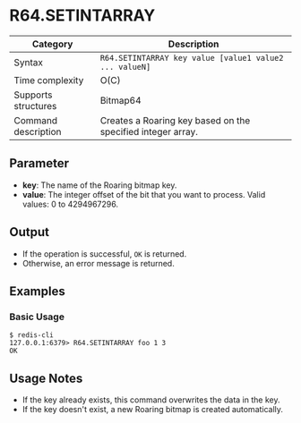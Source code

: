 # R64.SETINTARRAY

| Category            | Description                                                 |
| ------------------- | ----------------------------------------------------------- |
| Syntax              | `R64.SETINTARRAY key value [value1 value2 ... valueN]`      |
| Time complexity     | O(C)                                                        |
| Supports structures | Bitmap64                                                    |
| Command description | Creates a Roaring key based on the specified integer array. |

## Parameter

- **key**: The name of the Roaring bitmap key.
- **value**: The integer offset of the bit that you want to process. Valid values: 0 to 4294967296.

## Output

- If the operation is successful, `OK` is returned.
- Otherwise, an error message is returned.

## Examples

### Basic Usage

```
$ redis-cli
127.0.0.1:6379> R64.SETINTARRAY foo 1 3
OK
```

## Usage Notes

- If the key already exists, this command overwrites the data in the key.
- If the key doesn't exist, a new Roaring bitmap is created automatically.
